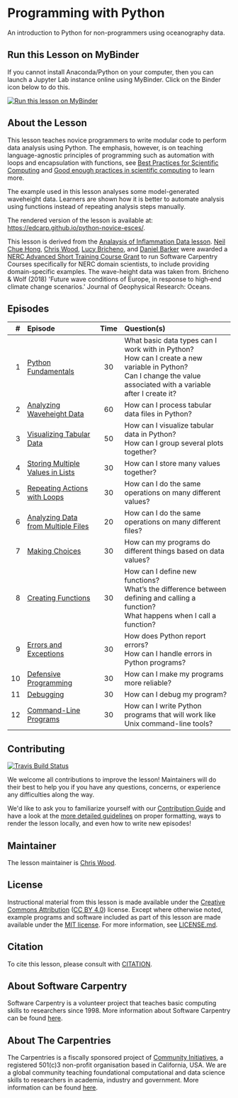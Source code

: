 # Programming with Python

An introduction to Python for non-programmers using oceanography data.

## Run this Lesson on MyBinder

If you cannot install Anaconda/Python on your computer, then you can launch a Jupyter Lab instance online using MyBinder. Click on the Binder icon below to do this.

[![Run this lesson on MyBinder](https://mybinder.org/badge_logo.svg)](https://mybinder.org/v2/gh/NOC-OI/python-novice-esces/binder)

## About the Lesson

This lesson teaches novice programmers to write modular code to perform data analysis
using Python. The emphasis, however, is on teaching language-agnostic principles of
programming such as automation with loops and encapsulation with functions,
see [Best Practices for Scientific Computing][best-practices] and
[Good enough practices in scientific computing][good-practices] to learn more.

The example used in this lesson analyses some model-generated waveheight data. Learners are shown
how it is better to automate analysis using functions instead of repeating analysis
steps manually.

The rendered version of the lesson is available at:
<https://edcarp.github.io/python-novice-esces/>.

This lesson is derived from the [Analaysis of Inflammation Data lesson](inflammation_lesson). [Neil Chue Hong](npch), [Chris Wood](chris_wood), [Lucy Bricheno](lucy_b), and [Daniel Barker](daniel_b) were awarded a [NERC Advanced Short Training Course Grant](nerc_grant) to run Software Carpentry Courses specifically for
NERC domain scientists, to include providing domain-specific examples. The wave-height data was taken from. Bricheno & Wolf (2018) 'Future wave conditions of Europe, in response to high‐end climate change scenarios.' Journal of Geophysical Research: Oceans.


## Episodes

| # |  Episode | Time | Question(s) |
|--:|:---------|:----:|:------------|
| 1 | [Python Fundamentals][episode01] | 30 | What basic data types can I work with in Python?<br>How can I create a new variable in Python?<br>Can I change the value associated with a variable after I create it? |
| 2 | [Analyzing Waveheight Data][episode02] | 60 | How can I process tabular data files in Python? |
| 3 | [Visualizing Tabular Data][episode03] | 50 | How can I visualize tabular data in Python?<br>How can I group several plots together? |
| 4 | [Storing Multiple Values in Lists][episode04] | 30 | How can I store many values together? |
| 5 | [Repeating Actions with Loops][episode05] | 30 | How can I do the same operations on many different values? |
| 6 | [Analyzing Data from Multiple Files][episode06] | 20 | How can I do the same operations on many different files? |
| 7 | [Making Choices][episode07] | 30 | How can my programs do different things based on data values? |
| 8 | [Creating Functions][episode08] | 30 | How can I define new functions?<br>What’s the difference between defining and calling a function?<br>What happens when I call a function? |
| 9 | [Errors and Exceptions][episode09] | 30 | How does Python report errors?<br>How can I handle errors in Python programs? |
|10 | [Defensive Programming][episode10] | 30 | How can I make my programs more reliable? |
|11 | [Debugging][episode11] | 30 | How can I debug my program? |
|12 | [Command-Line Programs][episode12] | 30 | How can I write Python programs that will work like Unix command-line tools? |


## Contributing
[![Travis Build Status][travis_svg]][travis_url]

We welcome all contributions to improve the lesson!
Maintainers will do their best to help you if you have any questions, concerns,
or experience any difficulties along the way.

We'd like to ask you to familiarize yourself with our [Contribution Guide](CONTRIBUTING.md)
and have a look at the [more detailed guidelines][lesson-example] on proper formatting,
ways to render the lesson locally, and even how to write new episodes!

## Maintainer

The lesson maintainer is [Chris Wood][chris_wood].

## License
Instructional material from this lesson is made available under the
[Creative Commons Attribution][cc-by-human] ([CC BY 4.0][cc-by-legal]) license. Except where
otherwise noted, example programs and software included as part of this lesson are made available
under the [MIT license][mit-license]. For more information, see [LICENSE.md](LICENSE.md).

## Citation
To cite this lesson, please consult with [CITATION](CITATION).

## About Software Carpentry

Software Carpentry is a volunteer project that teaches basic computing skills to researchers since
1998. More information about Software Carpentry can be found [here][swc-about].

## About The Carpentries

The Carpentries is a fiscally sponsored project of [Community Initiatives][community-initiatives],
a registered 501(c)3 non-profit organisation based in California, USA. We are a global community
teaching foundational computational and data science skills to researchers in academia,
industry and government. More information can be found [here][cp-about].

[lesson-example]: https://carpentries.github.io/lesson-example
[chris_wood]: https://github.com/wood-chris
[npch]: https://github.com/npch
[lucy_b]: https://github.com/bricheno
[daniel_b]: https://github.com/phylolvb
[nerc_grant]: http://gotw.nerc.ac.uk/list_full.asp?pcode=NE%2FX009211%2F1
[lauren_ko]: https://github.com/ldko
[maxim_belkin]: https://github.com/maxim-belkin
[mike_trizna]: https://github.com/MikeTrizna
[trevor_bekolay]: http://software-carpentry.org/team/#bekolay_trevor
[valentina_staneva]: http://software-carpentry.org/team/#staneva_valentina
[greg_wilson]: https://github.com/gvwilson
[swc_history]: https://software-carpentry.org/scf/history/
[best-practices]: http://journals.plos.org/plosbiology/article?id=10.1371/journal.pbio.1001745
[good-practices]: http://journals.plos.org/ploscompbiol/article?id=10.1371/journal.pcbi.1005510
[R]: https://github.com/swcarpentry/r-novice-inflammation
[MATLAB]: https://github.com/swcarpentry/matlab-novice-inflammation
[shields_release]: https://img.shields.io/github/release/swcarpentry/python-novice-inflammation.svg
[swc_py_releases]: https://github.com/swcarpentry/python-novice-inflammation/releases
[create_slack_svg]: https://img.shields.io/badge/Create_Slack_Account-The_Carpentries-071159.svg
[slack_heroku_invite]: https://swc-slack-invite.herokuapp.com
[slack_channel_status]: https://img.shields.io/badge/Slack_Channel-swc--py--inflammation-E01563.svg
[slack_channel_url]: https://swcarpentry.slack.com/messages/C9Y0L6MF0
[travis_svg]: https://travis-ci.org/swcarpentry/python-novice-inflammation.svg?branch=gh-pages
[travis_url]: https://travis-ci.org/swcarpentry/python-novice-inflammation
[episode01]: https://edcarp.github.io/python-novice-esces/01-intro/index.html
[episode02]: https://edcarp.github.io/python-novice-esces/02-numpy/index.html
[episode03]: https://edcarp.github.io/python-novice-esces/03-matplotlib/index.html
[episode04]: https://edcarp.github.io/python-novice-esces/04-lists/index.html
[episode05]: https://edcarp.github.io/python-novice-esces/05-loop/index.html
[episode06]: https://edcarp.github.io/python-novice-esces/06-files/index.html
[episode07]: https://edcarp.github.io/python-novice-esces/07-cond/index.html
[episode08]: https://edcarp.github.io/python-novice-esces/08-func/index.html
[episode09]: https://edcarp.github.io/python-novice-esces/09-errors/index.html
[episode10]: https://edcarp.github.io/python-novice-esces/10-defensive/index.html
[episode11]: https://edcarp.github.io/python-novice-esces/11-debugging/index.html
[episode12]: https://edcarp.github.io/python-novice-esces/12-cmdline/index.html
[community-initiatives]: https://communityin.org
[cp-about]: https://carpentries.org/about
[swc-about]: https://software-carpentry.org/about/
[mit-license]: https://opensource.org/licenses/mit-license.html
[cc-by-human]: https://creativecommons.org/licenses/by/4.0/
[cc-by-legal]: https://creativecommons.org/licenses/by/4.0/legalcode
[inflammation_lesson]: https://github.com/swcarpentry/python-novice-inflammation
